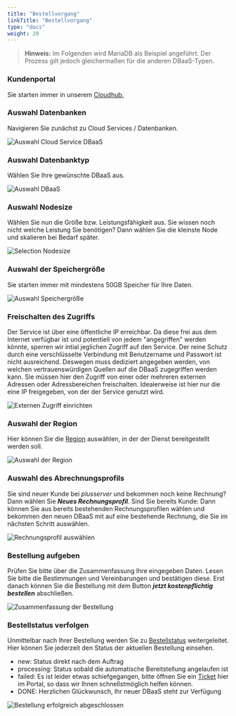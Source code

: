 ```yaml
---
title: "Bestellvorgang"
linkTitle: "Bestellvorgang"
type: "docs"
weight: 20
---
```


> **Hinweis:** Im Folgenden wird MariaDB als Beispiel angeführt. Der Prozess gilt jedoch gleichermaßen für die anderen DBaaS-Typen.

### Kundenportal

Sie starten immer in unserem [Cloudhub.](https://customerservice.plusserver.com)

### Auswahl Datenbanken

Navigieren Sie zunächst zu Cloud Services / Datenbanken.

![Auswahl Cloud Service DBaaS](/images/content/04-msl/de/databases/ordering/1-cloud_service_databases.png)

### Auswahl Datenbanktyp

Wählen Sie Ihre gewünschte DBaaS aus.

![Auswahl DBaaS](/images/content/04-msl/de/databases/ordering/2-selection-database-type.png)

### Auswahl Nodesize

Wählen Sie nun die Größe bzw. Leistungsfähigkeit aus. Sie wissen noch nicht welche Leistung Sie benötigen? Dann wählen Sie die kleinste Node und skalieren bei Bedarf später.

![Selection Nodesize](/images/content/04-msl/de/databases/ordering/3-selection-node-size.png)

### Auswahl der Speichergröße

Sie starten immer mit mindestens 50GB Speicher für Ihre Daten.

![Auswahl Speichergröße](/images/content/04-msl/de/databases/ordering/4-select-storage-size.png)

### Freischalten des Zugriffs

Der Service ist über eine öffentliche IP erreichbar. Da diese frei aus dem Internet verfügbar ist und potentiell von jedem "angegriffen" werden könnte, sperren wir intial jeglichen Zugriff auf den Service. Der reine Schutz durch eine verschlüsselte Verbindung mit Benutzername und Passwort ist nicht ausreichend. Deswegen muss dediziert angegeben werden, von welchen vertrauenswürdigen Quellen auf die DBaaS zugegriffen werden kann. Sie müssen hier den Zugriff von einer oder mehreren externen Adressen oder Adressbereichen freischalten. Idealerweise ist hier nur die eine IP freigegeben, von der der Service genutzt wird.

![Externen Zugriff einrichten](/images/content/04-msl/de/databases/ordering/5-selection-trusted-sources.png)

### Auswahl der Region

Hier können Sie die [Region](../documentation/az/) auswählen, in der der Dienst bereitgestellt werden soll.

![Auswahl der Region](/images/content/04-msl/de/databases/ordering/6-selection_region.png)

### Auswahl des Abrechnungsprofils

Sie sind neuer Kunde bei *plusserver* und bekommen noch keine Rechnung? Dann wählen Sie ***Neues Rechnungsprofil***. Sind Sie bereits Kunde: Dann können Sie aus bereits bestehenden Rechnungsprofilen wählen und bekommen den neuen DBaaS mit auf eine bestehende Rechnung, die Sie im nächsten Schritt auswählen.

![Rechnungsprofil auswählen](/images/content/04-msl/de/databases/ordering/7-selection-invoice-profile.png)

### Bestellung aufgeben

Prüfen Sie bitte über die Zusammenfassung Ihre eingegeben Daten. Lesen Sie bitte die Bestimmungen und Vereinbarungen und bestätigen diese. Erst danach können Sie die Bestellung mit dem Button ***jetzt kostenpflichtig bestellen*** abschließen.

![Zusammenfassung der Bestellung](/images/content/04-msl/de/databases/ordering/8-order-overview.png)

### Bestellstatus verfolgen

Unmittelbar nach Ihrer Bestellung werden Sie zu [Bestellstatus](https://customerservice.plusserver.com/order-status) weitergeleitet. Hier können Sie jederzeit den Status der aktuellen Bestellung einsehen.

- new: Status direkt nach dem Auftrag
- processing: Status sobald die automatische Bereitstellung angelaufen ist
- failed: Es ist leider etwas schiefgegangen, bitte öffnen Sie ein [Ticket](https://customerservice.plusserver.com/support/ticket-create) hier im Portal, so dass wir Ihnen schnellstmöglich helfen können.
- DONE: Herzlichen Glückwunsch, Ihr neuer DBaaS steht zur Verfügung

![Bestellung erfolgreich abgeschlossen](/images/content/04-msl/de/databases/ordering/10-order_status.png)
